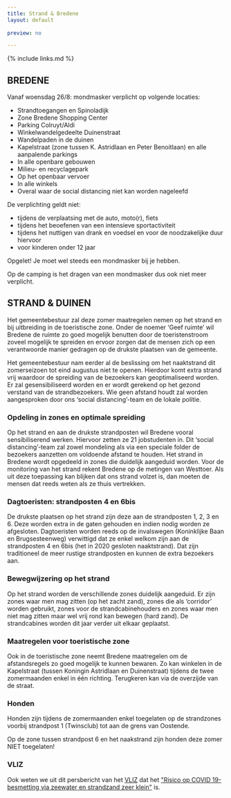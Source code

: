 ```yaml
---
title: Strand & Bredene
layout: default
    
preview: no

---
```


{% include links.md %}

## BREDENE
Vanaf woensdag 26/8: mondmasker verplicht op volgende locaties:

- Strandtoegangen en Spinoladijk
- Zone Bredene Shopping Center
- Parking Colruyt/Aldi
- Winkelwandelgedeelte Duinenstraat
- Wandelpaden in de duinen
- Kapelstraat (zone tussen K. Astridlaan en Peter Benoitlaan) en alle aanpalende parkings
- In alle openbare gebouwen
- Milieu- en recyclagepark
- Op het openbaar vervoer
- In alle winkels
- Overal waar de social distancing niet kan worden nageleefd

De verplichting geldt niet:
- tijdens de verplaatsing met de auto, moto(r), fiets
- tijdens het beoefenen van een intensieve sportactiviteit
- tijdens het nuttigen van drank en voedsel en voor de noodzakelijke duur hiervoor
- voor kinderen onder 12 jaar

Opgelet! Je moet wel steeds een mondmasker bij je hebben.

Op de camping is het dragen van een mondmasker dus ook niet meer verplicht. 

## STRAND & DUINEN

Het gemeentebestuur zal deze zomer maatregelen nemen op het strand en bij uitbreiding in de toeristische zone. Onder de noemer ‘Geef ruimte’ wil Bredene de ruimte zo goed mogelijk benutten door de toeristenstroom zoveel mogelijk te spreiden en ervoor zorgen dat de mensen zich op een verantwoorde manier gedragen op de drukste plaatsen van de gemeente.

Het gemeentebestuur nam eerder al de beslissing om het naaktstrand dit zomerseizoen tot eind augustus niet te openen. Hierdoor komt extra strand vrij waardoor de spreiding van de bezoekers kan geoptimaliseerd worden. Er zal gesensibiliseerd worden en er wordt gerekend op het gezond verstand van de strandbezoekers. Wie geen afstand houdt zal worden aangesproken door ons ‘social distancing’-team en de lokale politie.

### Opdeling in zones en optimale spreiding

Op het strand en aan de drukste strandposten wil Bredene vooral sensibiliserend werken. Hiervoor zetten ze 21 jobstudenten in. Dit ‘social distancing’-team zal zowel mondeling als via een speciale folder de bezoekers aanzetten om voldoende afstand te houden. Het strand in Bredene wordt opgedeeld in zones die duidelijk aangeduid worden. Voor de monitoring van het strand rekent Bredene op de metingen van Westtoer. Als uit deze toepassing kan blijken dat ons strand volzet is, dan moeten de mensen dat reeds weten als ze thuis vertrekken.

### Dagtoeristen: strandposten 4 en 6bis

De drukste plaatsen op het strand zijn deze aan de strandposten 1, 2, 3 en 6. Deze worden extra in de gaten gehouden en indien nodig worden ze afgesloten. Dagtoeristen worden reeds op de invalswegen (Koninklijke Baan en Brugsesteenweg) verwittigd dat ze enkel welkom zijn aan de strandposten 4 en 6bis (het in 2020 gesloten naaktstrand). Dat zijn traditioneel de meer rustige strandposten en kunnen de extra bezoekers aan.

### Bewegwijzering op het strand

Op het strand worden de verschillende zones duidelijk aangeduid. Er zijn zones waar men mag zitten (op het zacht zand), zones die als ‘corridor’ worden gebruikt, zones voor de strandcabinehouders en zones waar men niet mag zitten maar wel vrij rond kan bewegen (hard zand). De strandcabines worden dit jaar verder uit elkaar geplaatst. 

### Maatregelen voor toeristische zone

Ook in de toeristische zone neemt Bredene maatregelen om de afstandsregels zo goed mogelijk te kunnen bewaren. Zo kan winkelen in de Kapelstraat (tussen Koningin Astridlaan en Duinenstraat) tijdens de twee zomermaanden enkel in één richting. Terugkeren kan via de overzijde van de straat.

### Honden

Honden zijn tijdens de zomermaanden enkel toegelaten op de strandzones voorbij strandpost 1 (Twinsclub) tot aan de grens van Oostende. 

Op de zone tussen strandpost 6 en het naakstrand zijn honden deze zomer NIET toegelaten!

### VLIZ

Ook weten we uit dit persbericht van het [VLIZ](https://vliz.be/) dat het ["Risico op COVID 19-besmetting via zeewater en strandzand zeer klein"](http://www.vliz.be/nl/news?p=show&id=8348) is.
